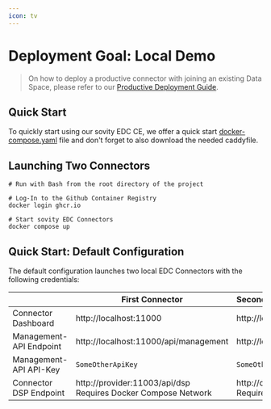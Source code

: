 ```yaml
---
icon: tv
---
```


Deployment Goal: Local Demo
========

> On how to deploy a productive connector with joining an existing Data Space, please refer
> to our [Productive Deployment Guide](../production-ce/README.md).

## Quick Start

To quickly start using our sovity EDC CE, we offer a quick
start [docker-compose.yaml](docker-compose.yaml) file and don't forget to also download the needed caddyfile.

## Launching Two Connectors

```shell script
# Run with Bash from the root directory of the project

# Log-In to the Github Container Registry
docker login ghcr.io

# Start sovity EDC Connectors
docker compose up
```

## Quick Start: Default Configuration

The default configuration launches two local EDC Connectors with the following credentials:

|                     | First Connector                                                  | Second Connector                                                 |
|---------------------|------------------------------------------------------------------|:-----------------------------------------------------------------|
| Connector Dashboard | http://localhost:11000                                           | http://localhost:22000                                           |
| Management-API Endpoint | http://localhost:11000/api/management                            | http://localhost:22000/api/management                            |
| Management-API API-Key  | `SomeOtherApiKey`                                                | `SomeOtherApiKey`                                                |
| Connector DSP Endpoint  | http://provider:11003/api/dsp<br>Requires Docker Compose Network | http://consumer:11003/api/dsp<br>Requires Docker Compose Network |


